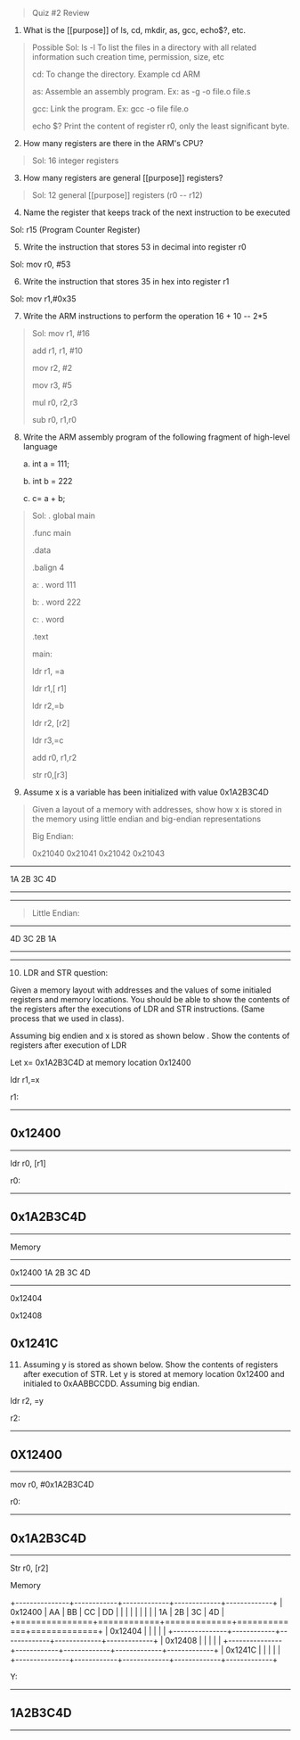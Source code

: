 > Quiz \#2 Review

1.  What is the [[purpose]] of ls, cd, mkdir, as, gcc, echo\$?, etc.

> Possible Sol: ls -l To list the files in a directory with all related information such creation time, permission, size, etc
>
> cd: To change the directory. Example cd ARM
>
> as: Assemble an assembly program. Ex: as -g -o file.o file.s
>
> gcc: Link the program. Ex: gcc -o file file.o
>
> echo \$? Print the content of register r0, only the least significant byte.

2.  How many registers are there in the ARM's CPU?

> Sol: 16 integer registers

3.  How many registers are general [[purpose]] registers?

> Sol: 12 general [[purpose]] registers (r0 -- r12)

4.  Name the register that keeps track of the next instruction to be executed

Sol: r15 (Program Counter Register)

5.  Write the instruction that stores 53 in decimal into register r0

Sol: mov r0, \#53

6.  Write the instruction that stores 35 in hex into register r1

Sol: mov r1,#0x35

7.  Write the ARM instructions to perform the operation 16 + 10 -- 2\*5

> Sol: mov r1, \#16
>
> add r1, r1, \#10
>
> mov r2, \#2
>
> mov r3, \#5
>
> mul r0, r2,r3
>
> sub r0, r1,r0

8.  Write the ARM assembly program of the following fragment of high-level language

    a.  int a = 111;

    b.  int b = 222

    c.  c= a + b;

> Sol: . global main
>
> .func main
>
> .data
>
> .balign 4
>
> a: . word 111
>
> b: . word 222
>
> c: . word
>
> .text
>
> main:
>
> ldr r1, =a
>
> ldr r1,\[ r1\]
>
> ldr r2,=b
>
> ldr r2, \[r2\]
>
> ldr r3,=c
>
> add r0, r1,r2
>
> str r0,\[r3\]

9.  Assume x is a variable has been initialized with value 0x1A2B3C4D

> Given a layout of a memory with addresses, show how x is stored in the memory using little endian and big-endian representations
>
> Big Endian:
>
> 0x21040 0x21041 0x21042 0x21043

  ------------------------------------------------------------------------
  1A               2B               3C                  4D
  ---------------- ---------------- ------------------- ------------------

  ------------------------------------------------------------------------

> Little Endian:

  ------------------------------------------------------------------------
  4D               3C               2B                  1A
  ---------------- ---------------- ------------------- ------------------

  ------------------------------------------------------------------------

10. LDR and STR question:

Given a memory layout with addresses and the values of some initialed registers and memory locations. You should be able to show the contents of the registers after the executions of LDR and STR instructions. (Same process that we used in class).

Assuming big endien and x is stored as shown below . Show the contents of registers after execution of LDR

Let x= 0x1A2B3C4D at memory location 0x12400

ldr r1,=x

r1:

  -----------------------------------------------------------------------
  0x12400
  -----------------------------------------------------------------------

  -----------------------------------------------------------------------

ldr r0, \[r1\]

r0:

  -----------------------------------------------------------------------
  0x1A2B3C4D
  -----------------------------------------------------------------------

  -----------------------------------------------------------------------

Memory

  -----------------------------------------------------------------------
  0x12400          1A           2B            3C            4D
  ---------------- ------------ ------------- ------------- -------------
  0x12404 

  0x12408 

  0x1241C 
  -----------------------------------------------------------------------

11. Assuming y is stored as shown below. Show the contents of registers after execution of STR. Let y is stored at memory location 0x12400 and initialed to 0xAABBCCDD. Assuming big endian.

ldr r2, =y

r2:

  -----------------------------------------------------------------------
  0X12400
  -----------------------------------------------------------------------

  -----------------------------------------------------------------------

mov r0, \#0x1A2B3C4D

r0:

  -----------------------------------------------------------------------
  0x1A2B3C4D
  -----------------------------------------------------------------------

  -----------------------------------------------------------------------

Str r0, \[r2\]

Memory

+---------------+------------+-------------+-------------+-------------+
| 0x12400       | AA         | BB          | CC          | DD          |
|               |            |             |             |             |
|               | 1A         | 2B          | 3C          | 4D          |
+===============+============+=============+=============+=============+
| 0x12404       |            |             |             |             |
+---------------+------------+-------------+-------------+-------------+
| 0x12408       |            |             |             |             |
+---------------+------------+-------------+-------------+-------------+
| 0x1241C       |            |             |             |             |
+---------------+------------+-------------+-------------+-------------+

Y:

  -----------------------------------------------------------------------
  1A2B3C4D
  -----------------------------------------------------------------------

  -----------------------------------------------------------------------
